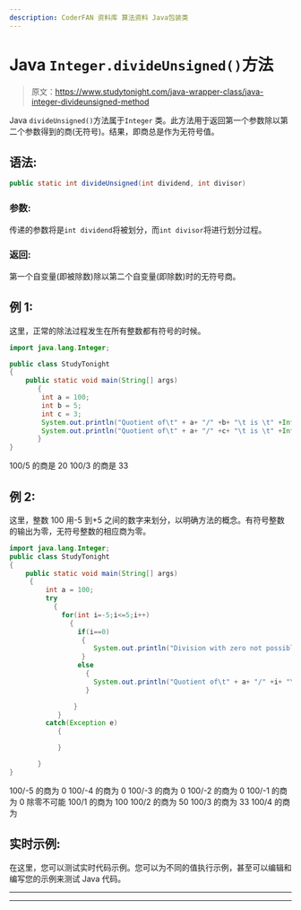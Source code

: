 ```yaml
---
description: CoderFAN 资料库 算法资料 Java包装类
---
```


# Java `Integer.divideUnsigned()`方法

> 原文：<https://www.studytonight.com/java-wrapper-class/java-integer-divideunsigned-method>

Java `divideUnsigned()`方法属于`Integer` 类。此方法用于返回第一个参数除以第二个参数得到的商(无符号)。结果，即商总是作为无符号值。

## 语法:

```java
public static int divideUnsigned(int dividend, int divisor) 
```

### 参数:

传递的参数将是`int dividend`将被划分，而`int divisor`将进行划分过程。

### 返回:

第一个自变量(即被除数)除以第二个自变量(即除数)时的无符号商。

## 例 1:

这里，正常的除法过程发生在所有整数都有符号的时候。

```java
import java.lang.Integer;

public class StudyTonight 
{  
    public static void main(String[] args) 
       {  
        int a = 100;  
        int b = 5;
        int c = 3;        
        System.out.println("Quotient of\t" + a+ "/" +b+ "\t is \t" +Integer.divideUnsigned(a, b));  
        System.out.println("Quotient of\t" + a+ "/" +c+ "\t is \t" +Integer.divideUnsigned(a, c));  
       }  
} 
```

100/5 的商是 20
100/3 的商是 33

## 例 2:

这里，整数 100 用-5 到+5 之间的数字来划分，以明确方法的概念。有符号整数的输出为零，无符号整数的相应商为零。

```java
import java.lang.Integer;
public class StudyTonight 
{  
    public static void main(String[] args) 
     {  
         int a = 100;  
         try
           {
             for(int i=-5;i<=5;i++)
               {
                 if(i==0)
                  {
                     System.out.println("Division with zero not possible");
                  }
                 else
                   {
                     System.out.println("Quotient of\t" + a+ "/" +i+ "\t is \t" +Integer.divideUnsigned(a, i));  
                   } 

                }
            }
         catch(Exception e)
            {

            }

       }        
} 
```

100/-5 的商为 0
100/-4 的商为 0
100/-3 的商为 0
100/-2 的商为 0
100/-1 的商为 0
除零不可能
100/1 的商为 100
100/2 的商为 50
100/3 的商为 33
100/4 的商为

## 实时示例:

在这里，您可以测试实时代码示例。您可以为不同的值执行示例，甚至可以编辑和编写您的示例来测试 Java 代码。

* * *

* * *